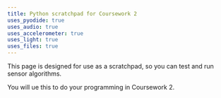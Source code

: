 ```yaml
---
title: Python scratchpad for Coursework 2
uses_pyodide: true
uses_audio: true
uses_accelerometer: true
uses_light: true 
uses_files: true
---
```

This page is designed for use as a scratchpad, so you can test and run sensor algorithms. 

You will ue this to do your programming in Coursework 2.

<script>
makePyodideBox({codeString:"print('hello world')",
hasConsole:true,hasGraph:true,showCode:true,editable:true,showFileButtons:true,caption:"Put your code into here to test it"})
</script>